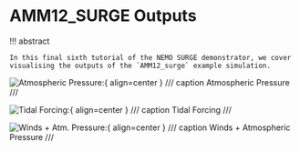 # **AMM12_SURGE Outputs**

!!! abstract

    In this final sixth tutorial of the NEMO SURGE demonstrator, we cover visualising the outputs of the `AMM12_surge` example simulation.

![Atmospheric Pressure:](./assets/AMM12_SURGE_atmpr_no_logo.gif){ align=center }
/// caption
Atmospheric Pressure
///

![Tidal Forcing:](./assets/AMM12_SURGE_SSH_tides_no_logo.gif){ align=center }
/// caption
Tidal Forcing
///

![Winds + Atm. Pressure:](./assets/AMM12_SURGE_SSH_no_logo.gif){ align=center }
/// caption
Winds + Atmospheric Pressure
///